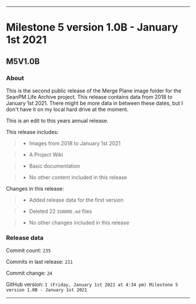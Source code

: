 
***

# Milestone 5 version 1.0B - January 1st 2021

## M5V1.0B

### About

This is the second public release of the Merge Plane image folder for the SeanPM Life Archive project. This release contains data from 2018 to January 1st 2021. There might be more data in between these dates, but I don't have it on my local hard drive at the moment. 

This is an edit to this years annual release.

This release includes:

> * Images from 2018 to January 1st 2021

> * A Project Wiki

> * Basic documentation

> * No other content included in this release

Changes in this release:

> * Added release data for the first version

> * Deleted 22 `IGNORE.md` files

> * No other changes included in this release

### Release data

Commit count: `235`

Commits in last release: `211`

Commit change: `24`

GitHub version: `1 (Friday, January 1st 2021 at 4:34 pm) Milestone 5 version 1.0B - January 1st 2021`

***
